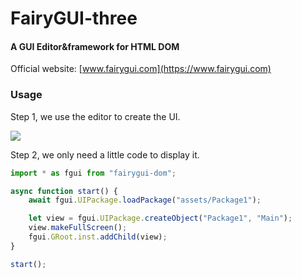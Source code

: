 # FairyGUI-three

#### A GUI Editor&amp;framework for HTML DOM ####

Official website: [www.fairygui.com](https://www.fairygui.com)

### Usage ###

Step 1, we use the editor to create the UI.

![](images/20200610-084916.png)

Step 2, we only need a little code to display it.

```javascript
import * as fgui from "fairygui-dom";

async function start() {
    await fgui.UIPackage.loadPackage("assets/Package1");

    let view = fgui.UIPackage.createObject("Package1", "Main");
    view.makeFullScreen();
    fgui.GRoot.inst.addChild(view);
}

start();
```